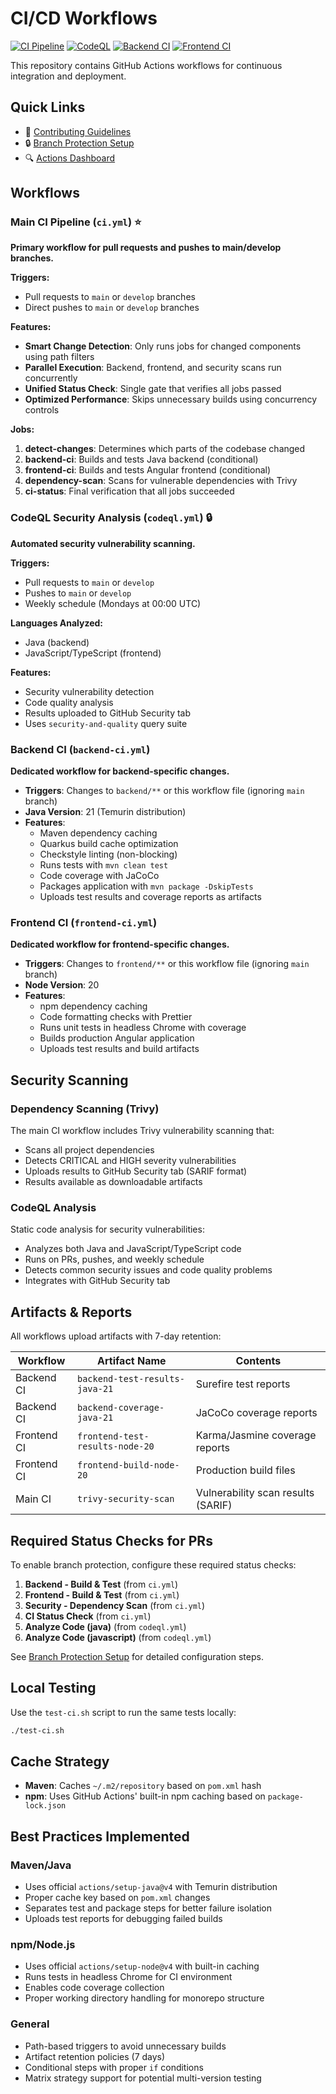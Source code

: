 # CI/CD Workflows

[![CI Pipeline](https://github.com/arnaudroubinet/Librarie/actions/workflows/ci.yml/badge.svg)](https://github.com/arnaudroubinet/Librarie/actions/workflows/ci.yml)
[![CodeQL](https://github.com/arnaudroubinet/Librarie/actions/workflows/codeql.yml/badge.svg)](https://github.com/arnaudroubinet/Librarie/actions/workflows/codeql.yml)
[![Backend CI](https://github.com/arnaudroubinet/Librarie/actions/workflows/backend-ci.yml/badge.svg)](https://github.com/arnaudroubinet/Librarie/actions/workflows/backend-ci.yml)
[![Frontend CI](https://github.com/arnaudroubinet/Librarie/actions/workflows/frontend-ci.yml/badge.svg)](https://github.com/arnaudroubinet/Librarie/actions/workflows/frontend-ci.yml)

This repository contains GitHub Actions workflows for continuous integration and deployment.

## Quick Links
- 📖 [Contributing Guidelines](../../CONTRIBUTING.md)
- 🔒 [Branch Protection Setup](./BRANCH_PROTECTION.md)
- 🔍 [Actions Dashboard](https://github.com/arnaudroubinet/Librarie/actions)

## Workflows

### Main CI Pipeline (`ci.yml`) ⭐
**Primary workflow for pull requests and pushes to main/develop branches.**

**Triggers:**
- Pull requests to `main` or `develop` branches
- Direct pushes to `main` or `develop` branches

**Features:**
- **Smart Change Detection**: Only runs jobs for changed components using path filters
- **Parallel Execution**: Backend, frontend, and security scans run concurrently
- **Unified Status Check**: Single gate that verifies all jobs passed
- **Optimized Performance**: Skips unnecessary builds using concurrency controls

**Jobs:**
1. **detect-changes**: Determines which parts of the codebase changed
2. **backend-ci**: Builds and tests Java backend (conditional)
3. **frontend-ci**: Builds and tests Angular frontend (conditional)
4. **dependency-scan**: Scans for vulnerable dependencies with Trivy
5. **ci-status**: Final verification that all jobs succeeded

### CodeQL Security Analysis (`codeql.yml`) 🔒
**Automated security vulnerability scanning.**

**Triggers:**
- Pull requests to `main` or `develop`
- Pushes to `main` or `develop`
- Weekly schedule (Mondays at 00:00 UTC)

**Languages Analyzed:**
- Java (backend)
- JavaScript/TypeScript (frontend)

**Features:**
- Security vulnerability detection
- Code quality analysis
- Results uploaded to GitHub Security tab
- Uses `security-and-quality` query suite

### Backend CI (`backend-ci.yml`)
**Dedicated workflow for backend-specific changes.**

- **Triggers**: Changes to `backend/**` or this workflow file (ignoring `main` branch)
- **Java Version**: 21 (Temurin distribution)
- **Features**:
  - Maven dependency caching
  - Quarkus build cache optimization
  - Checkstyle linting (non-blocking)
  - Runs tests with `mvn clean test`
  - Code coverage with JaCoCo
  - Packages application with `mvn package -DskipTests`
  - Uploads test results and coverage reports as artifacts

### Frontend CI (`frontend-ci.yml`)
**Dedicated workflow for frontend-specific changes.**

- **Triggers**: Changes to `frontend/**` or this workflow file (ignoring `main` branch)
- **Node Version**: 20
- **Features**:
  - npm dependency caching
  - Code formatting checks with Prettier
  - Runs unit tests in headless Chrome with coverage
  - Builds production Angular application
  - Uploads test results and build artifacts

## Security Scanning

### Dependency Scanning (Trivy)
The main CI workflow includes Trivy vulnerability scanning that:
- Scans all project dependencies
- Detects CRITICAL and HIGH severity vulnerabilities
- Uploads results to GitHub Security tab (SARIF format)
- Results available as downloadable artifacts

### CodeQL Analysis
Static code analysis for security vulnerabilities:
- Analyzes both Java and JavaScript/TypeScript code
- Runs on PRs, pushes, and weekly schedule
- Detects common security issues and code quality problems
- Integrates with GitHub Security tab


## Artifacts & Reports

All workflows upload artifacts with 7-day retention:

| Workflow | Artifact Name | Contents |
|----------|---------------|----------|
| Backend CI | `backend-test-results-java-21` | Surefire test reports |
| Backend CI | `backend-coverage-java-21` | JaCoCo coverage reports |
| Frontend CI | `frontend-test-results-node-20` | Karma/Jasmine coverage reports |
| Frontend CI | `frontend-build-node-20` | Production build files |
| Main CI | `trivy-security-scan` | Vulnerability scan results (SARIF) |

## Required Status Checks for PRs

To enable branch protection, configure these required status checks:
1. **Backend - Build & Test** (from `ci.yml`)
2. **Frontend - Build & Test** (from `ci.yml`)
3. **Security - Dependency Scan** (from `ci.yml`)
4. **CI Status Check** (from `ci.yml`)
5. **Analyze Code (java)** (from `codeql.yml`)
6. **Analyze Code (javascript)** (from `codeql.yml`)

See [Branch Protection Setup](./BRANCH_PROTECTION.md) for detailed configuration steps.


## Local Testing

Use the `test-ci.sh` script to run the same tests locally:

```bash
./test-ci.sh
```

## Cache Strategy

- **Maven**: Caches `~/.m2/repository` based on `pom.xml` hash
- **npm**: Uses GitHub Actions' built-in npm caching based on `package-lock.json`

## Best Practices Implemented

### Maven/Java
- Uses official `actions/setup-java@v4` with Temurin distribution
- Proper cache key based on `pom.xml` changes
- Separates test and package steps for better failure isolation
- Uploads test reports for debugging failed builds

### npm/Node.js
- Uses official `actions/setup-node@v4` with built-in caching
- Runs tests in headless Chrome for CI environment
- Enables code coverage collection
- Proper working directory handling for monorepo structure

### General
- Path-based triggers to avoid unnecessary builds
- Artifact retention policies (7 days)
- Conditional steps with proper `if` conditions
- Matrix strategy support for potential multi-version testing